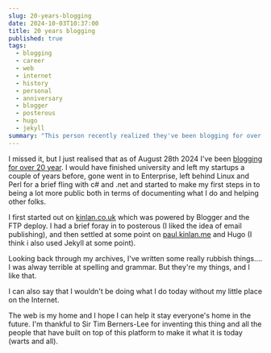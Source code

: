 ```yaml
---
slug: 20-years-blogging
date: 2024-10-03T10:37:00
title: 20 years blogging
published: true
tags:
  - blogging
  - career
  - web
  - internet
  - history
  - personal
  - anniversary
  - blogger
  - posterous
  - hugo
  - jekyll
summary: "This person recently realized they've been blogging for over 20 years, starting in August 2004.  Their blogging journey began on kinlan.co.uk using Blogger, briefly used Posterous, and eventually landed on paul.kinlan.me using Hugo and possibly Jekyll.  They acknowledge past writing imperfections but value their content and credit their blog for their current career path. They express gratitude for the web's inventor and contributors."
---
```


I missed it, but I just realised that as of August 28th 2024 I\'ve been [blogging for over 20 year](https://paul.kinlan.me/first-post "https://paul.kinlan.me/first-post"). I would have finished university and left my startups a couple of years before, gone went in to Enterprise, left behind Linux and Perl for a brief fling with c# and .net and started to make my first steps in to being a lot more public both in terms of documenting what I do and helping other folks.

I first started out on [kinlan.co.uk](http://kinlan.co.uk "http://kinlan.co.uk") which was powered by Blogger and the FTP deploy. I had a brief foray in to posterous (I liked the idea of email publishing), and then settled at some point on [paul.kinlan.me](http://paul.kinlan.me "http://paul.kinlan.me") and Hugo (I think i also used Jekyll at some point).

Looking back through my archives, I\'ve written some really rubbish things.... I was alway terrible at spelling and grammar. But they\'re my things, and I like that.

I can also say that I wouldn\'t be doing what I do today without my little place on the Internet.

The web is my home and I hope I can help it stay everyone\'s home in the future. I\'m thankful to Sir Tim Berners-Lee for inventing this thing and all the people that have built on top of this platform to make it what it is today (warts and all).
